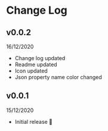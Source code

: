 # Change Log

## v0.0.2

16/12/2020

- Change log updated
- Readme updated
- Icon updated
- Json property name color changed

## v0.0.1

15/12/2020

- Initial release 🚀
